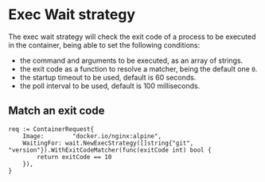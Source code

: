 # Exec Wait strategy

The exec wait strategy will check the exit code of a process to be executed in the container, being able to set the following conditions:

- the command and arguments to be executed, as an array of strings.
- the exit code as a function to resolve a matcher, being the default one `0`.
- the startup timeout to be used, default is 60 seconds.
- the poll interval to be used, default is 100 milliseconds.

## Match an exit code

```golang
req := ContainerRequest{
	Image:        "docker.io/nginx:alpine",
	WaitingFor: wait.NewExecStrategy([]string{"git", "version"}).WithExitCodeMatcher(func(exitCode int) bool {
		return exitCode == 10
	}),
}
```
